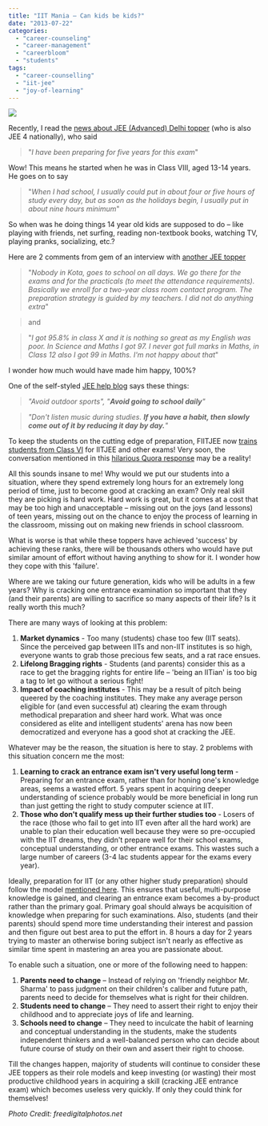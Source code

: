 ```yaml
---
title: "IIT Mania – Can kids be kids?"
date: "2013-07-22"
categories: 
  - "career-counseling"
  - "career-management"
  - "careerbloom"
  - "students"
tags: 
  - "career-counselling"
  - "iit-jee"
  - "joy-of-learning"
---
```


![](images/072213_1938_iitmaniacan1.jpg)

Recently, I read the [news about JEE (Advanced) Delhi topper](http://www.thehindu.com/news/cities/Delhi/i-have-been-preparing-for-five-years-for-iit-exam-delhi-topper/article4840221.ece) (who is also JEE 4 nationally), who said

> "_I have been preparing for five years for this exam_"

Wow! This means he started when he was in Class VIII, aged 13-14 years. He goes on to say

> "_When I had school, I usually could put in about four or five hours of study every day, but as soon as the holidays begin, I usually put in about nine hours minimum_"

So when was he doing things 14 year old kids are supposed to do – like playing with friends, net surfing, reading non-textbook books, watching TV, playing pranks, socializing, etc.?

Here are 2 comments from gem of an interview with [another JEE topper](http://www.engineering.careers360.com/iit-jee-topper-shubham-mehta-shares-his-experience)

> "_Nobody in Kota, goes to school on all days. We go there for the exams and for the practicals (to meet the attendance requirements). Basically we enroll for a two-year class room contact program. The preparation strategy is guided by my teachers. I did not do anything extra_"

> and

> "_I got 95.8% in class X and it is nothing so great as my English was poor. In Science and Maths I got 97. I never got full marks in Maths, in Class 12 also I got 99 in Maths. I'm not happy about that_"

I wonder how much would have made him happy, 100%?

One of the self-styled [JEE help blog](http://mytestbuddy-iit-jee.blogspot.in/2013/02/how-much-you-should-study-for-iit-jee.html) says these things:

> _"Avoid outdoor sports", "**Avoid going to school daily**"_

> _"Don't listen music during studies. **If you have a habit, then slowly come out of it by reducing it day by day.**"_

To keep the students on the cutting edge of preparation, FIITJEE now [trains students from Class VI](http://www.fiitjee.com/Downloads/FIITJEE%20Brochure-Low%20Res.pdf) for IITJEE and other exams! Very soon, the conversation mentioned in this [hilarious Quora response](http://qr.ae/Irc84) may be a reality!

All this sounds insane to me! Why would we put our students into a situation, where they spend extremely long hours for an extremely long period of time, just to become good at cracking an exam? Only real skill they are picking is hard work. Hard work is great, but it comes at a cost that may be too high and unacceptable – missing out on the joys (and lessons) of teen years, missing out on the chance to enjoy the process of learning in the classroom, missing out on making new friends in school classroom.

What is worse is that while these toppers have achieved 'success' by achieving these ranks, there will be thousands others who would have put similar amount of effort without having anything to show for it. I wonder how they cope with this 'failure'.

Where are we taking our future generation, kids who will be adults in a few years? Why is cracking one entrance examination so important that they (and their parents) are willing to sacrifice so many aspects of their life? Is it really worth this much?

There are many ways of looking at this problem:

1. **Market dynamics** - Too many (students) chase too few (IIT seats). Since the perceived gap between IITs and non-IIT institutes is so high, everyone wants to grab those precious few seats, and a rat race ensues.
2. **Lifelong Bragging rights** - Students (and parents) consider this as a race to get the bragging rights for entire life – 'being an IITian' is too big a tag to let go without a serious fight!
3. **Impact of coaching institutes** \- This may be a result of pitch being queered by the coaching institutes. They make any average person eligible for (and even successful at) clearing the exam through methodical preparation and sheer hard work. What was once considered as elite and intelligent students' arena has now been democratized and everyone has a good shot at cracking the JEE.

Whatever may be the reason, the situation is here to stay. 2 problems with this situation concern me the most:

1. **Learning to crack an entrance exam isn't very useful long term** - Preparing for an entrance exam, rather than for honing one's knowledge areas, seems a wasted effort. 5 years spent in acquiring deeper understanding of science probably would be more beneficial in long run than just getting the right to study computer science at IIT.
2. **Those who don't qualify mess up their further studies too** - Losers of the race (those who fail to get into IIT even after all the hard work) are unable to plan their education well because they were so pre-occupied with the IIT dreams, they didn't prepare well for their school exams, conceptual understanding, or other entrance exams. This wastes such a large number of careers (3-4 lac students appear for the exams every year).

Ideally, preparation for IIT (or any other higher study preparation) should follow the model [mentioned here](http://qr.ae/Ircjx). This ensures that useful, multi-purpose knowledge is gained, and clearing an entrance exam becomes a by-product rather than the primary goal. Primary goal should always be acquisition of knowledge when preparing for such examinations. Also, students (and their parents) should spend more time understanding their interest and passion and then figure out best area to put the effort in. 8 hours a day for 2 years trying to master an otherwise boring subject isn't nearly as effective as similar time spent in mastering an area you are passionate about.

To enable such a situation, one or more of the following need to happen:

1. **Parents need to change** – Instead of relying on 'friendly neighbor Mr. Sharma' to pass judgment on their children's caliber and future path, parents need to decide for themselves what is right for their children.
2. **Students need to change** – They need to assert their right to enjoy their childhood and to appreciate joys of life and learning.
3. **Schools need to change** – They need to inculcate the habit of learning and conceptual understanding in the students, make the students independent thinkers and a well-balanced person who can decide about future course of study on their own and assert their right to choose.

Till the changes happen, majority of students will continue to consider these JEE toppers as their role models and keep investing (or wasting) their most productive childhood years in acquiring a skill (cracking JEE entrance exam) which becomes useless very quickly. If only they could think for themselves!

_Photo Credit: freedigitalphotos.net_
